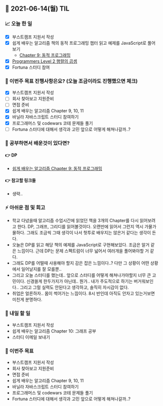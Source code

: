 ## 📆 2021-06-14(월) TIL

### 📈 오늘 한 일
- [x] 부스트캠프 지원서 작성
- [x] 쉽게 배우는 알고리즘 책의 동적 프로그래밍 챕터 읽고 예제를 JavaScript로 풀어보기
  - [Chapter 9: 동적 프로그래밍](https://github.com/saseungmin/reading_books_record_repository/tree/master/%EC%89%BD%EA%B2%8C%20%EB%B0%B0%EC%9A%B0%EB%8A%94%20%EC%95%8C%EA%B3%A0%EB%A6%AC%EC%A6%98/Chapter%209)
- [x] [Programmers Level 2 행렬의 곱셈](https://github.com/saseungmin/daily_coding_dojo/tree/master/programmers/Level%202/%ED%96%89%EB%A0%AC%EC%9D%98%20%EA%B3%B1%EC%85%88)
- [x] Fortuna 스터디 참여

### 🦄 이번주 목표 진행사항은요? (오늘 조금이라도 진행했으면 체크)
- [x] 부스트캠프 지원서 작성
- [ ] 회사 찾아보고 지원준비
- [ ] 면접 준비
- [x] 쉽게 배우는 알고리즘 Chapter 9, 10, 11
- [x] 바닐라 자바스크립트 스터디 참여하기
- [x] 프로그래머스 및 codewars 코테 문제들 풀기
- [ ] Fortuna 스터디에 대해서 생각과 고민 앞으로 어떻게 해쳐나갈까..?

### 🤔 공부하면서 배운것이 있다면?

#### 👉 DP
- [쉽게 배우는 알고리즘 Chapter 9: 동적 프로그래밍](https://github.com/saseungmin/reading_books_record_repository/tree/master/%EC%89%BD%EA%B2%8C%20%EB%B0%B0%EC%9A%B0%EB%8A%94%20%EC%95%8C%EA%B3%A0%EB%A6%AC%EC%A6%98/Chapter%209)

#### 👉 참고할 링크들
- 생략..

### ⚡ 아쉬운 점 및 회고
- 학교 다녔을때 알고리즘 수업시간에 읽었던 책을 3개의 Chapter를 다시 읽어보려고 한다. DP, 그래프, 그리디를 읽어볼것이다. 오랜만에 읽어서 그런지 역시 가물가물하다. 그래도 조금씩 그때 생각이 나서 헛투로 배우지는 않은거 같다는 생각이 든다.
- 오늘은 DP를 읽고 해당 책의 예제를 JavaScript로 구현해보았다. 조금은 알거 같은 느낌이다. 근데 DP는 문제 스펙트럼이 너무 넓어서 여러개을 풀어봐야할 거 같다.
- 그래도 DP를 어떨때 사용해야 할지 감은 잡은 느낌이다..? 다만 그 상황이 어떤 상황에서 일어날지를 잘 모를뿐..
- 그리고 오늘 스터디를 했는데.. 앞으로 스터디를 어떻게 해쳐나가야할지 너무 큰 고민이다. 신경쓸게 한두가지가 아닌데.. 뭔가.. 내가 주도적으로 하기는 버거워보인다.. 그리고 그럴 실력도 안된다고 생각하고, 솔직히 자시감이 없다.
- 취업은 얼른하자.. 몸이 썩어가는 느낌이다. 8시 반인데 아직도 안자고 있는거보면 미친게 분명하다.

### 🚀 내일 할 일
- 부스트캠프 지원서 작성
- 쉽게 배우는 알고리즘 Chapter 10: 그래프 공부
- 스터디 이메일 보내기

### 🎯 이번주 목표
- 부스트캠프 지원서 작성
- 회사 찾아보고 지원준비
- 면접 준비
- 쉽게 배우는 알고리즘 Chapter 9, 10, 11
- 바닐라 자바스크립트 스터디 참여하기
- 프로그래머스 및 codewars 코테 문제들 풀기
- Fortuna 스터디에 대해서 생각과 고민 앞으로 어떻게 해쳐나갈까..?
